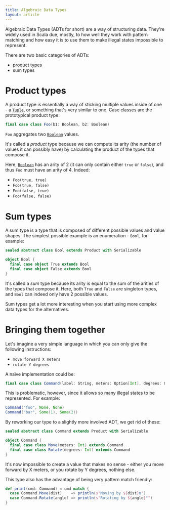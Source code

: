 ```yaml
---
title: Algebraic Data Types
layout: article
---
```


Algebraic Data Types (ADTs for short) are a way of structuring data. They're widely used in Scala due, mostly, to how well they work with pattern matching and how easy it is to use them to make illegal states impossible to represent.

There are two basic categories of ADTs:
* product types
* sum types

# Product types

A product type is essentially a way of sticking multiple values inside of one - a [`Tuple`], or something that's very similar to one. Case classes are the prototypical product type:

```scala
final case class Foo(b1: Boolean, b2: Boolean)
```

`Foo` aggregates two [`Boolean`] values.

It's called a _product_ type because we can compute its arity (the number of values it can possibly have) by calculating the product of the types that compose it.

Here, [`Boolean`] has an arity of 2 (it can only contain either `true` or `false`), and thus `Foo` must have an arity of 4. Indeed:
* `Foo(true, true)`
* `Foo(true, false)`
* `Foo(false, true)`
* `Foo(false, false)`

# Sum types

A sum type is a type that is composed of different possible values and value shapes. The simplest possible example is an enumeration - `Bool`, for example:

```scala
sealed abstract class Bool extends Product with Serializable

object Bool {
  final case object True extends Bool
  final case object False extends Bool
}
```

It's called a _sum_ type because its arity is equal to the sum of the arities of the types that compose it. Here, both `True` and `False` are singleton types, and `Bool` can indeed only have 2 possible values.

Sum types get a lot more interesting when you start using more complex data types for the alternatives.

# Bringing them together

Let's imagine a very simple language in which you can only give the following instructions:
* `move forward X meters`
* `rotate Y degrees`

A naïve implementation could be:

```scala
final case class Command(label: String, meters: Option[Int], degrees: Option[Int])
```

This is problematic, however, since it allows so many illegal states to be represented. For example:

```scala
Command("foo", None, None)
Command("bar", Some(1), Some(2))
```

By reworking our type to a slightly more involved ADT, we get rid of these:

```scala
sealed abstract class Command extends Product with Serializable

object Command {
  final case class Move(meters: Int) extends Command
  final case class Rotate(degrees: Int) extends Command
}
```

It's now impossible to create a value that makes no sense - either you move forward by X meters, or you rotate by Y degrees, nothing else.

This type also has the advantage of being very pattern match friendly:

```scala
def print(cmd: Command) = cmd match {
  case Command.Move(dist)    => println(s"Moving by ${dist}m")
  case Command.Rotate(angle) => println(s"Rotating by ${angle}°")
}
```

[`Tuple`]:https://www.scala-lang.org/api/2.12.8/scala/Tuple2.html
[`Boolean`]:https://www.scala-lang.org/api/2.12.8/scala/Boolean.html
